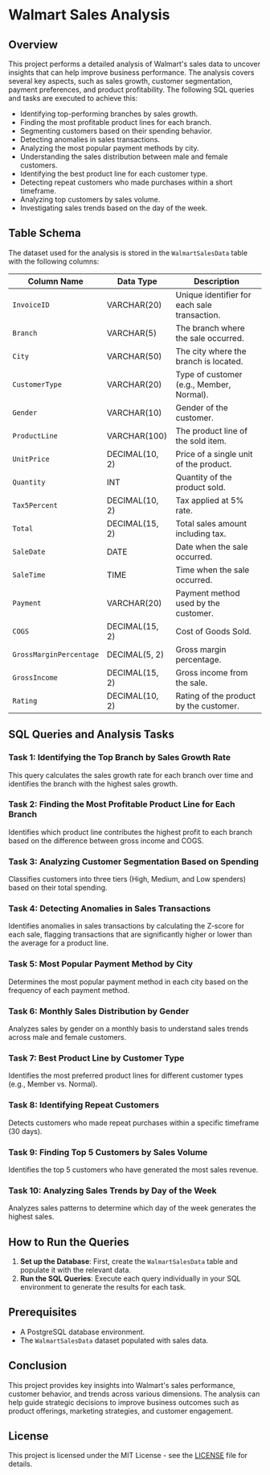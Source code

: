 # Walmart Sales Analysis

## Overview
This project performs a detailed analysis of Walmart's sales data to uncover insights that can help improve business performance. The analysis covers several key aspects, such as sales growth, customer segmentation, payment preferences, and product profitability. The following SQL queries and tasks are executed to achieve this:

- Identifying top-performing branches by sales growth.
- Finding the most profitable product lines for each branch.
- Segmenting customers based on their spending behavior.
- Detecting anomalies in sales transactions.
- Analyzing the most popular payment methods by city.
- Understanding the sales distribution between male and female customers.
- Identifying the best product line for each customer type.
- Detecting repeat customers who made purchases within a short timeframe.
- Analyzing top customers by sales volume.
- Investigating sales trends based on the day of the week.

## Table Schema
The dataset used for the analysis is stored in the `WalmartSalesData` table with the following columns:

| Column Name              | Data Type        | Description                                           |
|--------------------------|------------------|-------------------------------------------------------|
| `InvoiceID`              | VARCHAR(20)      | Unique identifier for each sale transaction.          |
| `Branch`                 | VARCHAR(5)       | The branch where the sale occurred.                   |
| `City`                   | VARCHAR(50)      | The city where the branch is located.                 |
| `CustomerType`           | VARCHAR(20)      | Type of customer (e.g., Member, Normal).              |
| `Gender`                 | VARCHAR(10)      | Gender of the customer.                               |
| `ProductLine`            | VARCHAR(100)     | The product line of the sold item.                    |
| `UnitPrice`              | DECIMAL(10, 2)   | Price of a single unit of the product.                |
| `Quantity`               | INT              | Quantity of the product sold.                         |
| `Tax5Percent`            | DECIMAL(10, 2)   | Tax applied at 5% rate.                               |
| `Total`                  | DECIMAL(15, 2)   | Total sales amount including tax.                      |
| `SaleDate`               | DATE             | Date when the sale occurred.                          |
| `SaleTime`               | TIME             | Time when the sale occurred.                          |
| `Payment`                | VARCHAR(20)      | Payment method used by the customer.                  |
| `COGS`                   | DECIMAL(15, 2)   | Cost of Goods Sold.                                   |
| `GrossMarginPercentage`  | DECIMAL(5, 2)    | Gross margin percentage.                              |
| `GrossIncome`            | DECIMAL(15, 2)   | Gross income from the sale.                           |
| `Rating`                 | DECIMAL(10, 2)   | Rating of the product by the customer.                |

## SQL Queries and Analysis Tasks

### Task 1: Identifying the Top Branch by Sales Growth Rate
This query calculates the sales growth rate for each branch over time and identifies the branch with the highest sales growth.

### Task 2: Finding the Most Profitable Product Line for Each Branch
Identifies which product line contributes the highest profit to each branch based on the difference between gross income and COGS.

### Task 3: Analyzing Customer Segmentation Based on Spending
Classifies customers into three tiers (High, Medium, and Low spenders) based on their total spending.

### Task 4: Detecting Anomalies in Sales Transactions
Identifies anomalies in sales transactions by calculating the Z-score for each sale, flagging transactions that are significantly higher or lower than the average for a product line.

### Task 5: Most Popular Payment Method by City
Determines the most popular payment method in each city based on the frequency of each payment method.

### Task 6: Monthly Sales Distribution by Gender
Analyzes sales by gender on a monthly basis to understand sales trends across male and female customers.

### Task 7: Best Product Line by Customer Type
Identifies the most preferred product lines for different customer types (e.g., Member vs. Normal).

### Task 8: Identifying Repeat Customers
Detects customers who made repeat purchases within a specific timeframe (30 days).

### Task 9: Finding Top 5 Customers by Sales Volume
Identifies the top 5 customers who have generated the most sales revenue.

### Task 10: Analyzing Sales Trends by Day of the Week
Analyzes sales patterns to determine which day of the week generates the highest sales.

## How to Run the Queries

1. **Set up the Database**: First, create the `WalmartSalesData` table and populate it with the relevant data.
2. **Run the SQL Queries**: Execute each query individually in your SQL environment to generate the results for each task.

## Prerequisites
- A PostgreSQL database environment.
- The `WalmartSalesData` dataset populated with sales data.

## Conclusion
This project provides key insights into Walmart's sales performance, customer behavior, and trends across various dimensions. The analysis can help guide strategic decisions to improve business outcomes such as product offerings, marketing strategies, and customer engagement.

## License
This project is licensed under the MIT License - see the [LICENSE](LICENSE) file for details.
